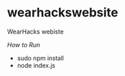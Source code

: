wearhackswebsite
================

WearHacks webiste

*How to Run*

* sudo npm install
* node index.js

